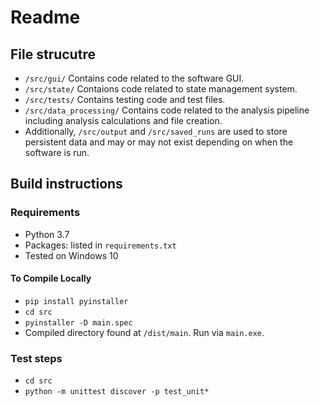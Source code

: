 # Readme

## File strucutre

- `/src/gui/` Contains code related to the software GUI.
- `/src/state/` Contaions code related to state management system.
- `/src/tests/` Contains testing code and test files.
- `/src/data_processing/` Contains code related to the analysis pipeline including analysis calculations and file creation.
- Additionally, `/src/output` and `/src/saved_runs` are used to store persistent data and may or may not exist depending on when the software is run.

## Build instructions

### Requirements

- Python 3.7
- Packages: listed in `requirements.txt`
- Tested on Windows 10

#### To Compile Locally

- `pip install pyinstaller`
- `cd src`
- `pyinstaller -D main.spec`
- Compiled directory found at `/dist/main`. Run via `main.exe`.

### Test steps

- `cd src`
- `python -m unittest discover -p test_unit*`
